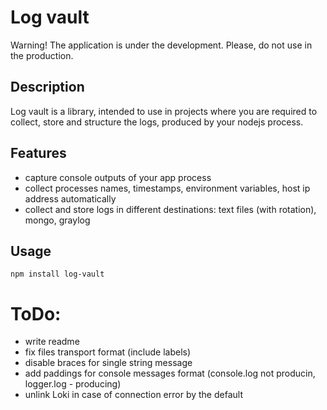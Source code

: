 # Log vault

Warning! The application is under the development. Please, do not use in the production.

## Description

Log vault is a library, intended to use in projects where you are required to collect, store and structure the logs, produced by your nodejs process.

## Features

- capture console outputs of your app process
- collect processes names, timestamps, environment variables, host ip address automatically
- collect and store logs in different destinations: text files (with rotation), mongo, graylog

## Usage

```
npm install log-vault

```


# ToDo:
- write readme
- fix files transport format (include labels)
- disable braces for single string message
- add paddings for console messages format (console.log not producin, logger.log - producing)
- unlink Loki in case of connection error by the default